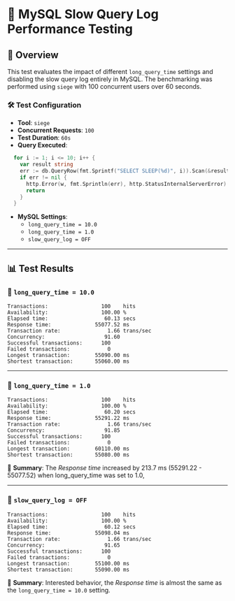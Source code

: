 # 📌 MySQL Slow Query Log Performance Testing

## 🚀 Overview
This test evaluates the impact of different `long_query_time` settings and disabling the slow query log entirely in MySQL. The benchmarking was performed using `siege` with 100 concurrent users over 60 seconds.

### 🛠 Test Configuration
- **Tool**: `siege`
- **Concurrent Requests**: `100`
- **Test Duration**: `60s`
- **Query Executed**: 
```go
  for i := 1; i <= 10; i++ {
    var result string
    err := db.QueryRow(fmt.Sprintf("SELECT SLEEP(%d)", i)).Scan(&result)
    if err != nil {
      http.Error(w, fmt.Sprintln(err), http.StatusInternalServerError)
      return
    }
  }
```
  - **MySQL Settings**:
    - `long_query_time = 10.0`
    - `long_query_time = 1.0`
    - `slow_query_log = OFF`

---

## 📊 Test Results

### 🔹 `long_query_time = 10.0`
```
Transactions:                 100    hits
Availability:                 100.00 %
Elapsed time:                  60.13 secs
Response time:              55077.52 ms
Transaction rate:               1.66 trans/sec
Concurrency:                   91.60
Successful transactions:      100
Failed transactions:            0
Longest transaction:        55090.00 ms
Shortest transaction:       55060.00 ms
```

---

### 🔹 `long_query_time = 1.0`
```
Transactions:                 100    hits
Availability:                 100.00 %
Elapsed time:                  60.20 secs
Response time:              55291.22 ms
Transaction rate:               1.66 trans/sec
Concurrency:                   91.85
Successful transactions:      100
Failed transactions:            0
Longest transaction:        60110.00 ms
Shortest transaction:       55080.00 ms
```
📌 **Summary**: The *Response time* increased by 213.7 ms (55291.22 - 55077.52) when long_query_time was set to 1.0,

---

### 🔹 `slow_query_log = OFF`
```
Transactions:                 100    hits
Availability:                 100.00 %
Elapsed time:                  60.12 secs
Response time:              55098.04 ms
Transaction rate:               1.66 trans/sec
Concurrency:                   91.65
Successful transactions:      100
Failed transactions:            0
Longest transaction:        55100.00 ms
Shortest transaction:       55090.00 ms
```
📌 **Summary**: Interested behavior, the *Response time* is almost the same as the `long_query_time = 10.0` setting.